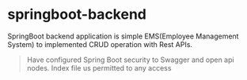 # springboot-backend

SpringBoot backend application is simple EMS(Employee Management System) to implemented CRUD operation with Rest APIs.

> Have configured Spring Boot security to Swagger and open api nodes.
> Index file us permitted to any access

